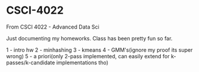 # CSCI-4022
From CSCI 4022 - Advanced Data Sci

Just documenting my homeworks. Class has been pretty fun so far.

1 - intro hw 
2 - minhashing
3 - kmeans
4 - GMM's(ignore my proof its super wrong)
5 - a priori(only 2-pass implemented, can easily extend for k-passes/k-candidate implementations tho)
